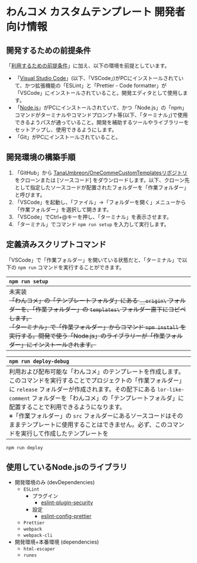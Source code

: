 # わんコメ カスタムテンプレート 開発者向け情報

## 開発するための前提条件

「[利用するための前提条件](https://github.com/TanaUmbreon/OneCommeCustomTemplates/blob/main/README.md#利用するための前提条件)」に加え、以下の環境を前提としています。

- 「[Visual Studio Code](https://code.visualstudio.com/)」(以下、「VSCode」)がPCにインストールされていて、かつ拡張機能の「ESLint」と「Prettier - Code formatter」が「VSCode」にインストールされていること。開発エディタとして使用します。
- 「[Node.js](https://nodejs.org/ja)」がPCにインストールされていて、かつ「Node.js」の「npm」コマンドがターミナルやコマンドプロンプト等(以下、「ターミナル」)で使用できるようパスが通っていること。開発を補助するツールやライブラリーをセットアップし、使用できるようにします。
- 「Git」がPCにインストールされていること。

## 開発環境の構築手順

1. 「GitHub」から [TanaUmbreon/OneCommeCustomTemplatesリポジトリ](https://github.com/TanaUmbreon/OneCommeCustomTemplates) をクローンまたは [ソースコード] をダウンロードします。以下、クローン先として指定したソースコードが配置されたフォルダーを「作業フォルダー」と呼びます。
2. 「VSCode」を起動し、「ファイル」→「フォルダーを開く」メニューから「作業フォルダー」を選択して開きます。
3. 「VSCode」でCtrl+@キーを押し、「ターミナル」を表示させます。
4. 「ターミナル」でコマンド `npm run setup` を入力して実行します。

## 定義済みスクリプトコマンド

「VSCode」で「作業フォルダー」を開いている状態だと、「ターミナル」で以下の `npm run` コマンドを実行することができます。

|`npm run setup`|
|:--|
|未実装<br>~~「わんコメ」の「テンプレートフォルダ」にある `__origin\` フォルダーを、「作業フォルダー」の `templates\` フォルダー直下にコピペします。~~<br>~~「ターミナル」で「作業フォルダー」からコマンド `npm install` を実行する。開発で使う「Node.js」のライブラリーが「作業フォルダー」にインストールされます。~~|

|`npm run deploy-debug`|
|:--|
|利用および配布可能な「わんコメ」のテンプレートを作成します。<br>このコマンドを実行することでプロジェクトの「作業フォルダー」に `release` フォルダーが作成されます。その配下にある `lor-like-comment` フォルダーを「わんコメ」の「テンプレートフォルダ」に配置することで利用できるようになります。<br>※「作業フォルダー」の `src` フォルダーにあるソースコードはそのままテンプレートに使用することはできません。必ず、このコマンドを実行して作成したテンプレートを|

`npm run deploy`

## 使用しているNode.jsのライブラリ

- 開発環境のみ (devDependencies)
  - `ESLint`
    - プラグイン
      - [eslint-plugin-security](https://github.com/eslint-community/eslint-plugin-security)
    - 設定
      - [eslint-config-prettier](https://github.com/prettier/eslint-config-prettier)
  - `Prettier`
  - `webpack`
  - `webpack-cli`
- 開発環境+本番環境 (dependencies)
  - `html-escaper`
  - `runes`
